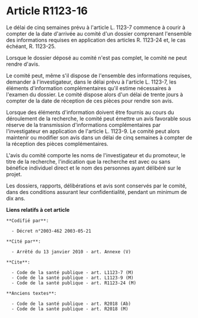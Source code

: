 # Article R1123-16

Le délai de cinq semaines prévu à l'article L. 1123-7 commence à courir à compter de la date d'arrivée au comité d'un dossier
comprenant l'ensemble des informations requises en application des articles R. 1123-24 et, le cas échéant, R. 1123-25.

Lorsque le dossier déposé au comité n'est pas complet, le comité ne peut rendre d'avis.

Le comité peut, même s'il dispose de l'ensemble des informations requises, demander à l'investigateur, dans le délai prévu à
l'article L. 1123-7, les éléments d'information complémentaires qu'il estime nécessaires à l'examen du dossier. Le comité
dispose alors d'un délai de trente jours à compter de la date de réception de ces pièces pour rendre son avis.

Lorsque des éléments d'information doivent être fournis au cours du déroulement de la recherche, le comité peut émettre un
avis favorable sous réserve de la transmission d'informations complémentaires par l'investigateur en application de l'article
L. 1123-9. Le comité peut alors maintenir ou modifier son avis dans un délai de cinq semaines à compter de la réception des
pièces complémentaires.

L'avis du comité comporte les noms de l'investigateur et du promoteur, le titre de la recherche, l'indication que la
recherche est avec ou sans bénéfice individuel direct et le nom des personnes ayant délibéré sur le projet.

Les dossiers, rapports, délibérations et avis sont conservés par le comité, dans des conditions assurant leur
confidentialité, pendant un minimum de dix ans.

**Liens relatifs à cet article**

	**Codifié par**:

	  - Décret n°2003-462 2003-05-21

	**Cité par**:

	  - Arrêté du 13 janvier 2010 - art. Annexe (V)

	**Cite**:

	  - Code de la santé publique - art. L1123-7 (M)
	  - Code de la santé publique - art. L1123-9 (M)
	  - Code de la santé publique - art. R1123-24 (M)

	**Anciens textes**:

	  - Code de la santé publique - art. R2018 (Ab)
	  - Code de la santé publique - art. R2018 (M)
